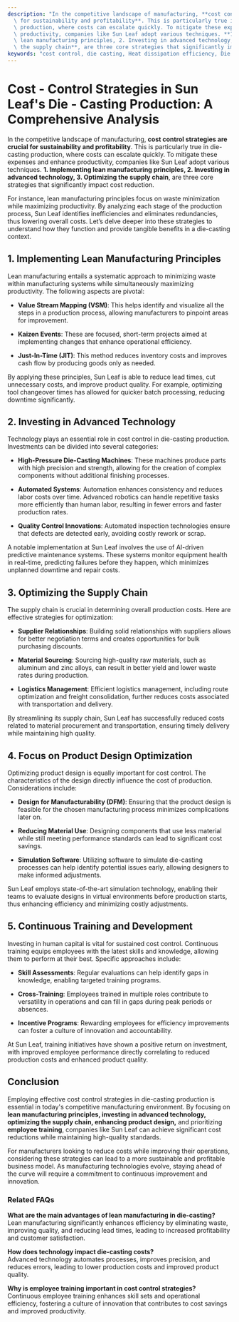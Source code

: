 ```yaml
---
description: "In the competitive landscape of manufacturing, **cost control strategies are crucial\
  \ for sustainability and profitability**. This is particularly true in die-casting\
  \ production, where costs can escalate quickly. To mitigate these expenses and enhance\
  \ productivity, companies like Sun Leaf adopt various techniques. **1. Implementing\
  \ lean manufacturing principles, 2. Investing in advanced technology, 3. Optimizing\
  \ the supply chain**, are three core strategies that significantly impact cost reduction. "
keywords: "cost control, die casting, Heat dissipation efficiency, Die casting process"
---
```

# Cost - Control Strategies in Sun Leaf's Die - Casting Production: A Comprehensive Analysis

In the competitive landscape of manufacturing, **cost control strategies are crucial for sustainability and profitability**. This is particularly true in die-casting production, where costs can escalate quickly. To mitigate these expenses and enhance productivity, companies like Sun Leaf adopt various techniques. **1. Implementing lean manufacturing principles, 2. Investing in advanced technology, 3. Optimizing the supply chain**, are three core strategies that significantly impact cost reduction. 

For instance, lean manufacturing principles focus on waste minimization while maximizing productivity. By analyzing each stage of the production process, Sun Leaf identifies inefficiencies and eliminates redundancies, thus lowering overall costs. Let’s delve deeper into these strategies to understand how they function and provide tangible benefits in a die-casting context.

## **1. Implementing Lean Manufacturing Principles**

Lean manufacturing entails a systematic approach to minimizing waste within manufacturing systems while simultaneously maximizing productivity. The following aspects are pivotal:

- **Value Stream Mapping (VSM)**: This helps identify and visualize all the steps in a production process, allowing manufacturers to pinpoint areas for improvement.
  
- **Kaizen Events**: These are focused, short-term projects aimed at implementing changes that enhance operational efficiency.

- **Just-In-Time (JIT)**: This method reduces inventory costs and improves cash flow by producing goods only as needed.

By applying these principles, Sun Leaf is able to reduce lead times, cut unnecessary costs, and improve product quality. For example, optimizing tool changeover times has allowed for quicker batch processing, reducing downtime significantly.

## **2. Investing in Advanced Technology**

Technology plays an essential role in cost control in die-casting production. Investments can be divided into several categories:

- **High-Pressure Die-Casting Machines**: These machines produce parts with high precision and strength, allowing for the creation of complex components without additional finishing processes.

- **Automated Systems**: Automation enhances consistency and reduces labor costs over time. Advanced robotics can handle repetitive tasks more efficiently than human labor, resulting in fewer errors and faster production rates.

- **Quality Control Innovations**: Automated inspection technologies ensure that defects are detected early, avoiding costly rework or scrap.

A notable implementation at Sun Leaf involves the use of AI-driven predictive maintenance systems. These systems monitor equipment health in real-time, predicting failures before they happen, which minimizes unplanned downtime and repair costs.

## **3. Optimizing the Supply Chain**

The supply chain is crucial in determining overall production costs. Here are effective strategies for optimization:

- **Supplier Relationships**: Building solid relationships with suppliers allows for better negotiation terms and creates opportunities for bulk purchasing discounts.

- **Material Sourcing**: Sourcing high-quality raw materials, such as aluminum and zinc alloys, can result in better yield and lower waste rates during production.

- **Logistics Management**: Efficient logistics management, including route optimization and freight consolidation, further reduces costs associated with transportation and delivery.

By streamlining its supply chain, Sun Leaf has successfully reduced costs related to material procurement and transportation, ensuring timely delivery while maintaining high quality.

## **4. Focus on Product Design Optimization**

Optimizing product design is equally important for cost control. The characteristics of the design directly influence the cost of production. Considerations include:

- **Design for Manufacturability (DFM)**: Ensuring that the product design is feasible for the chosen manufacturing process minimizes complications later on.

- **Reducing Material Use**: Designing components that use less material while still meeting performance standards can lead to significant cost savings.

- **Simulation Software**: Utilizing software to simulate die-casting processes can help identify potential issues early, allowing designers to make informed adjustments.

Sun Leaf employs state-of-the-art simulation technology, enabling their teams to evaluate designs in virtual environments before production starts, thus enhancing efficiency and minimizing costly adjustments.

## **5. Continuous Training and Development**

Investing in human capital is vital for sustained cost control. Continuous training equips employees with the latest skills and knowledge, allowing them to perform at their best. Specific approaches include:

- **Skill Assessments**: Regular evaluations can help identify gaps in knowledge, enabling targeted training programs.

- **Cross-Training**: Employees trained in multiple roles contribute to versatility in operations and can fill in gaps during peak periods or absences.

- **Incentive Programs**: Rewarding employees for efficiency improvements can foster a culture of innovation and accountability.

At Sun Leaf, training initiatives have shown a positive return on investment, with improved employee performance directly correlating to reduced production costs and enhanced product quality.

## **Conclusion**

Employing effective cost control strategies in die-casting production is essential in today's competitive manufacturing environment. By focusing on **lean manufacturing principles, investing in advanced technology, optimizing the supply chain, enhancing product design,** and prioritizing **employee training**, companies like Sun Leaf can achieve significant cost reductions while maintaining high-quality standards.

For manufacturers looking to reduce costs while improving their operations, considering these strategies can lead to a more sustainable and profitable business model. As manufacturing technologies evolve, staying ahead of the curve will require a commitment to continuous improvement and innovation.

### Related FAQs

**What are the main advantages of lean manufacturing in die-casting?**  
Lean manufacturing significantly enhances efficiency by eliminating waste, improving quality, and reducing lead times, leading to increased profitability and customer satisfaction.

**How does technology impact die-casting costs?**  
Advanced technology automates processes, improves precision, and reduces errors, leading to lower production costs and improved product quality.

**Why is employee training important in cost control strategies?**  
Continuous employee training enhances skill sets and operational efficiency, fostering a culture of innovation that contributes to cost savings and improved productivity.
